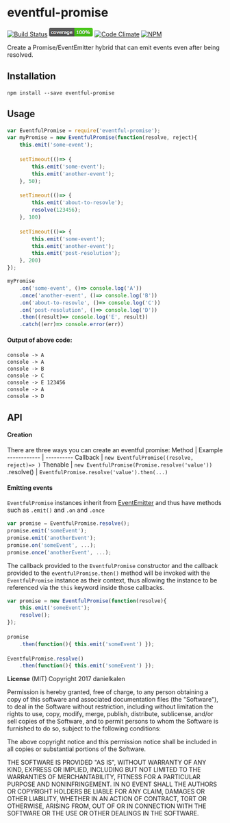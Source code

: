 # eventful-promise
[![Build Status](https://travis-ci.org/danielkalen/eventful-promise.svg?branch=master)](https://travis-ci.org/danielkalen/eventful-promise)
[![Coverage](.config/badges/coverage.png?raw=true)](https://github.com/danielkalen/eventful-promise)
[![Code Climate](https://codeclimate.com/github/danielkalen/eventful-promise/badges/gpa.svg)](https://codeclimate.com/github/danielkalen/eventful-promise)
[![NPM](https://img.shields.io/npm/v/eventful-promise.svg)](https://npmjs.com/package/eventful-promise)

Create a Promise/EventEmitter hybrid that can emit events even after being resolved.

## Installation
```
npm install --save eventful-promise
```

## Usage
```javascript
var EventfulPromise = require('eventful-promise');
var myPromise = new EventfulPromise(function(resolve, reject){
    this.emit('some-event');
    
    setTimeout(()=> {
        this.emit('some-event');
        this.emit('another-event');
    }, 50);
    
    setTimeout(()=> {
        this.emit('about-to-resovle');
        resolve(123456);
    }, 100)
    
    setTimeout(()=> {
        this.emit('some-event');
        this.emit('another-event');
        this.emit('post-resolution');
    }, 200)
});
```

```javascript
myPromise
    .on('some-event', ()=> console.log('A'))
    .once('another-event', ()=> console.log('B'))
    .on('about-to-resovle', ()=> console.log('C'))
    .on('post-resolution', ()=> console.log('D'))
    .then((result)=> console.log('E', result))
    .catch((err)=> console.error(err))
```

#### Output of above code:
```
console -> A
console -> A
console -> B
console -> C
console -> E 123456
console -> A
console -> D
```


## API

#### Creation
There are three ways you can create an eventful promise:
Method       | Example
------------ | ----------
Callback     | `new EventfulPromise((resolve, reject)=> )`
Thenable     | `new EventfulPromise(Promise.resolve('value'))`
.resolve()   | `EventfulPromise.resolve('value').then(...)`


#### Emitting events
`EventfulPromise` instances inherit from [EventEmitter](https://nodejs.org/api/events.html) and thus have methods such as `.emit()` and `.on` and `.once`
```javascript
var promise = EventfulPromise.resolve();
promise.emit('someEvent');
promise.emit('anotherEvent');
promise.on('someEvent', ...);
promise.once('anotherEvent', ...);
```

The callback provided to the `EventfulPromise` constructor and the callback provided to the `eventfulPromise.then()` method will be invoked with the `EventfulPromise` instance as their context, thus allowing the instance to be referenced via the `this` keyword inside those callbacks.
```javascript
var promise = new EventfulPromise(function(resolve){
    this.emit('someEvent');
    resolve();
});

promise
    .then(function(){ this.emit('someEvent') });

EventfulPromise.resolve()
    .then(function(){ this.emit('someEvent') });
```









**License** (MIT)
Copyright 2017 danielkalen

Permission is hereby granted, free of charge, to any person obtaining a copy of this software and associated documentation files (the "Software"), to deal in the Software without restriction, including without limitation the rights to use, copy, modify, merge, publish, distribute, sublicense, and/or sell copies of the Software, and to permit persons to whom the Software is furnished to do so, subject to the following conditions:

The above copyright notice and this permission notice shall be included in all copies or substantial portions of the Software.

THE SOFTWARE IS PROVIDED "AS IS", WITHOUT WARRANTY OF ANY KIND, EXPRESS OR IMPLIED, INCLUDING BUT NOT LIMITED TO THE WARRANTIES OF MERCHANTABILITY, FITNESS FOR A PARTICULAR PURPOSE AND NONINFRINGEMENT. IN NO EVENT SHALL THE AUTHORS OR COPYRIGHT HOLDERS BE LIABLE FOR ANY CLAIM, DAMAGES OR OTHER LIABILITY, WHETHER IN AN ACTION OF CONTRACT, TORT OR OTHERWISE, ARISING FROM, OUT OF OR IN CONNECTION WITH THE SOFTWARE OR THE USE OR OTHER DEALINGS IN THE SOFTWARE.
